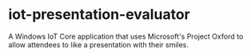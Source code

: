 # iot-presentation-evaluator
A Windows IoT Core application that uses Microsoft's Project Oxford to allow attendees to like a presentation with their smiles.
